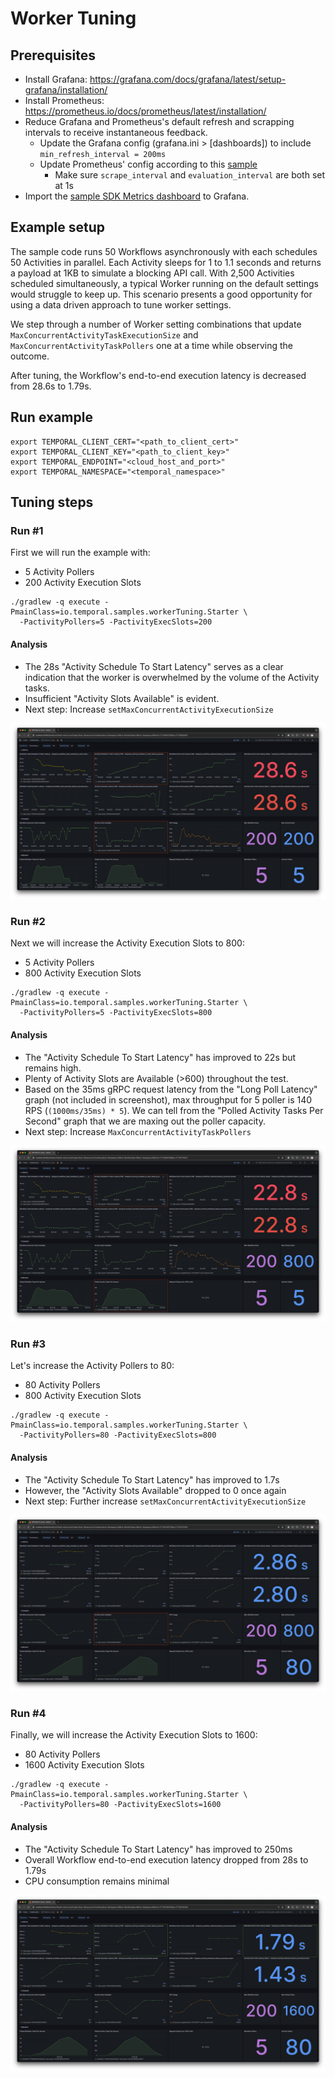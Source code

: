 # Worker Tuning

## Prerequisites
* Install Grafana: https://grafana.com/docs/grafana/latest/setup-grafana/installation/
* Install Prometheus: https://prometheus.io/docs/prometheus/latest/installation/
* Reduce Grafana and Prometheus's default refresh and scrapping intervals to receive instantaneous feedback.
  * Update the Grafana config (grafana.ini > [dashboards]) to include `min_refresh_interval = 200ms`
  * Update Prometheus' config according to this [sample](/src/main/java/io/temporal/samples/workertuning/config/prometheus.yml)
    * Make sure `scrape_interval` and `evaluation_interval` are both set at 1s
* Import the [sample SDK Metrics dashboard](/src/main/java/io/temporal/samples/workertuning/dashboard/sdk_metrics.json) to Grafana.

## Example setup

The sample code runs 50 Workflows asynchronously with each schedules 50 Activities in parallel. Each Activity sleeps for 1 to 1.1 seconds and returns a payload at 1KB to simulate a blocking API call. With 2,500 Activities scheduled simultaneously, a typical Worker running on the default settings would struggle to keep up. This scenario presents a good opportunity for using a data driven approach to tune worker settings.

We step through a number of Worker setting combinations that update `MaxConcurrentActivityTaskExecutionSize` and `MaxConcurrentActivityTaskPollers` one at a time while observing the outcome.

After tuning, the Workflow's end-to-end execution latency is decreased from 28.6s to 1.79s.

## Run example
```
export TEMPORAL_CLIENT_CERT="<path_to_client_cert>"
export TEMPORAL_CLIENT_KEY="<path_to_client_key>"
export TEMPORAL_ENDPOINT="<cloud_host_and_port>"
export TEMPORAL_NAMESPACE="<temporal_namespace>"
```

## Tuning steps

### Run #1
First we will run the example with:
- 5 Activity Pollers
- 200 Activity Execution Slots

```
./gradlew -q execute -PmainClass=io.temporal.samples.workerTuning.Starter \
  -PactivityPollers=5 -PactivityExecSlots=200
```

#### Analysis
- The 28s "Activity Schedule To Start Latency" serves as a clear indication that the worker is overwhelmed by the volume of the Activity tasks.
- Insufficient "Activity Slots Available" is evident.
- Next step: Increase `setMaxConcurrentActivityExecutionSize`

![](/src/main/java/io/temporal/samples/workertuning/assets/5x200.png)



### Run #2
Next we will increase the Activity Execution Slots to 800:
- 5 Activity Pollers
- 800 Activity Execution Slots

```
./gradlew -q execute -PmainClass=io.temporal.samples.workerTuning.Starter \
  -PactivityPollers=5 -PactivityExecSlots=800
```

#### Analysis
- The "Activity Schedule To Start Latency" has improved to 22s but remains high.
- Plenty of Activity Slots are Available (>600) throughout the test.
- Based on the 35ms gRPC request latency from the "Long Poll Latency" graph (not included in screenshot), max throughput for 5 poller is 140 RPS (`(1000ms/35ms) * 5`). We can tell from the "Polled Activity Tasks Per Second" graph that we are maxing out the poller capacity.
- Next step: Increase `MaxConcurrentActivityTaskPollers`

![](/src/main/java/io/temporal/samples/workertuning/assets/5x800.png)

### Run #3
Let's increase the Activity Pollers to 80:
- 80 Activity Pollers
- 800 Activity Execution Slots

```
./gradlew -q execute -PmainClass=io.temporal.samples.workerTuning.Starter \
  -PactivityPollers=80 -PactivityExecSlots=800
```

#### Analysis
- The "Activity Schedule To Start Latency" has improved to 1.7s
- However, the "Activity Slots Available" dropped to 0 once again
- Next step: Further increase `setMaxConcurrentActivityExecutionSize`

![](/src/main/java/io/temporal/samples/workertuning/assets/80x800.png)


### Run #4
Finally, we will increase the Activity Execution Slots to 1600:
- 80 Activity Pollers
- 1600 Activity Execution Slots

```
./gradlew -q execute -PmainClass=io.temporal.samples.workerTuning.Starter \
  -PactivityPollers=80 -PactivityExecSlots=1600
```

#### Analysis
- The "Activity Schedule To Start Latency" has improved to 250ms
- Overall Workflow end-to-end execution latency dropped from 28s to 1.79s
- CPU consumption remains minimal

![](/src/main/java/io/temporal/samples/workertuning/assets/80x1600.png)

